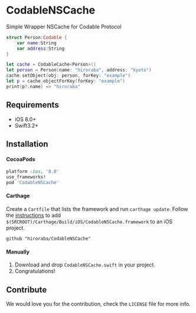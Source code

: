 # CodableNSCache
Simple Wrapper NSCache for Codable Protocol 

```swift
struct Person:Codable {
    var name:String
    var address:String
}

let cache = CodableCache<Person>()
let person = Person(name: "hiroraba", address: "kyoto")
cache.setObject(obj: person, forKey: "example")
let p = cache.objectForKey(forKey: "example")
print(p?.name) => "hiroraba"
```

## Requirements

- iOS 8.0+
- Swift3.2+

## Installation

#### CocoaPods
```ruby
platform :ios, '8.0'
use_frameworks!
pod 'CodableNSCache'
```

#### Carthage
Create a `Cartfile` that lists the framework and run `carthage update`. Follow the [instructions](https://github.com/Carthage/Carthage#if-youre-building-for-ios) to add `$(SRCROOT)/Carthage/Build/iOS/CodableNSCache.framework` to an iOS project.

```
github "hiroraba/CodableNSCache"
```

#### Manually
1. Download and drop ```CodableNSCache.swift``` in your project.  
2. Congratulations!  


## Contribute

We would love you for the contribution, check the ``LICENSE`` file for more info.
